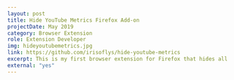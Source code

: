 ```yaml
---
layout: post
title: Hide YouTube Metrics Firefox Add-on
projectDate: May 2019
category: Browser Extension
role: Extension Developer
img: hideyoutubemetrics.jpg
link: https://github.com/irisoflys/hide-youtube-metrics
excerpt: This is my first browser extension for Firefox that hides all metrics (number of subscribers, likes, views, etc.) from the YouTube website on desktop and mobile for a more relaxing user experience.
external: "yes"
---
```

